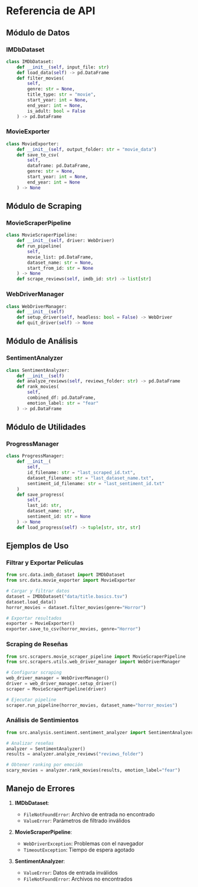 # Referencia de API

## Módulo de Datos

### IMDbDataset
```python
class IMDbDataset:
    def __init__(self, input_file: str)
    def load_data(self) -> pd.DataFrame
    def filter_movies(
        self,
        genre: str = None,
        title_type: str = "movie",
        start_year: int = None,
        end_year: int = None,
        is_adult: bool = False
    ) -> pd.DataFrame
```

### MovieExporter
```python
class MovieExporter:
    def __init__(self, output_folder: str = "movie_data")
    def save_to_csv(
        self,
        dataframe: pd.DataFrame,
        genre: str = None,
        start_year: int = None,
        end_year: int = None
    ) -> None
```

## Módulo de Scraping

### MovieScraperPipeline
```python
class MovieScraperPipeline:
    def __init__(self, driver: WebDriver)
    def run_pipeline(
        self,
        movie_list: pd.DataFrame,
        dataset_name: str = None,
        start_from_id: str = None
    ) -> None
    def scrape_reviews(self, imdb_id: str) -> list[str]
```

### WebDriverManager
```python
class WebDriverManager:
    def __init__(self)
    def setup_driver(self, headless: bool = False) -> WebDriver
    def quit_driver(self) -> None
```

## Módulo de Análisis

### SentimentAnalyzer
```python
class SentimentAnalyzer:
    def __init__(self)
    def analyze_reviews(self, reviews_folder: str) -> pd.DataFrame
    def rank_movies(
        self,
        combined_df: pd.DataFrame,
        emotion_label: str = "fear"
    ) -> pd.DataFrame
```

## Módulo de Utilidades

### ProgressManager
```python
class ProgressManager:
    def __init__(
        self,
        id_filename: str = "last_scraped_id.txt",
        dataset_filename: str = "last_dataset_name.txt",
        sentiment_id_filename: str = "last_sentiment_id.txt"
    )
    def save_progress(
        self,
        last_id: str,
        dataset_name: str,
        sentiment_id: str = None
    ) -> None
    def load_progress(self) -> tuple[str, str, str]
```

## Ejemplos de Uso

### Filtrar y Exportar Películas
```python
from src.data.imdb_dataset import IMDbDataset
from src.data.movie_exporter import MovieExporter

# Cargar y filtrar datos
dataset = IMDbDataset("data/title.basics.tsv")
dataset.load_data()
horror_movies = dataset.filter_movies(genre="Horror")

# Exportar resultados
exporter = MovieExporter()
exporter.save_to_csv(horror_movies, genre="Horror")
```

### Scraping de Reseñas
```python
from src.scrapers.movie_scraper_pipeline import MovieScraperPipeline
from src.scrapers.utils.web_driver_manager import WebDriverManager

# Configurar scraping
web_driver_manager = WebDriverManager()
driver = web_driver_manager.setup_driver()
scraper = MovieScraperPipeline(driver)

# Ejecutar pipeline
scraper.run_pipeline(horror_movies, dataset_name="horror_movies")
```

### Análisis de Sentimientos
```python
from src.analysis.sentiment.sentiment_analyzer import SentimentAnalyzer

# Analizar reseñas
analyzer = SentimentAnalyzer()
results = analyzer.analyze_reviews("reviews_folder")

# Obtener ranking por emoción
scary_movies = analyzer.rank_movies(results, emotion_label="fear")
```

## Manejo de Errores

1. **IMDbDataset**:
   - `FileNotFoundError`: Archivo de entrada no encontrado
   - `ValueError`: Parámetros de filtrado inválidos

2. **MovieScraperPipeline**:
   - `WebDriverException`: Problemas con el navegador
   - `TimeoutException`: Tiempo de espera agotado

3. **SentimentAnalyzer**:
   - `ValueError`: Datos de entrada inválidos
   - `FileNotFoundError`: Archivos no encontrados 